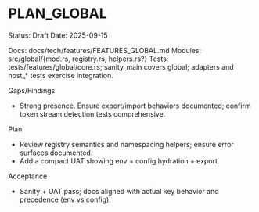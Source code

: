 # PLAN_GLOBAL

Status: Draft
Date: 2025-09-15

Docs: docs/tech/features/FEATURES_GLOBAL.md
Modules: src/global/{mod.rs, registry.rs, helpers.rs?}
Tests: tests/features/global/core.rs; sanity_main covers global; adapters and host_* tests exercise integration.

Gaps/Findings
- Strong presence. Ensure export/import behaviors documented; confirm token stream detection tests comprehensive.

Plan
- Review registry semantics and namespacing helpers; ensure error surfaces documented.
- Add a compact UAT showing env + config hydration + export.

Acceptance
- Sanity + UAT pass; docs aligned with actual key behavior and precedence (env vs config).

